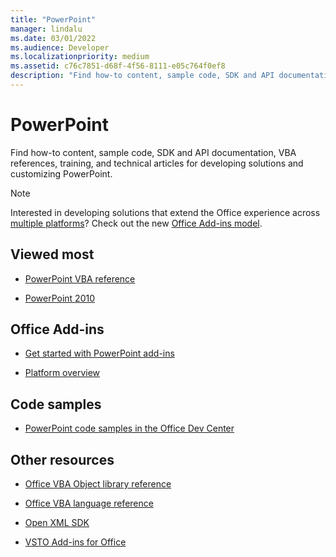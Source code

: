 ```yaml
---
title: "PowerPoint"
manager: lindalu
ms.date: 03/01/2022
ms.audience: Developer
ms.localizationpriority: medium
ms.assetid: c76c7851-d68f-4f56-8111-e05c764f0ef8
description: "Find how-to content, sample code, SDK and API documentation, VBA references, training, and technical articles for developing solutions and customizing PowerPoint."
---
```


# PowerPoint

Find how-to content, sample code, SDK and API documentation, VBA references, training, and technical articles for developing solutions and customizing PowerPoint.
  
> [!NOTE]
> Interested in developing solutions that extend the Office experience across [multiple platforms](https://docs.microsoft.com/office/dev/add-ins/overview/office-add-in-availability)? Check out the new [Office Add-ins model](https://docs.microsoft.com/office/dev/add-ins/).
  
## Viewed most
  
- [PowerPoint VBA reference](https://docs.microsoft.com/office/vba/api/overview/powerpoint)
  
- [PowerPoint 2010](https://docs.microsoft.com/previous-versions/office/developer/office-2010/cc313152(v=office.12))
  
## Office Add-ins
  
- [Get started with PowerPoint add-ins](https://docs.microsoft.com/office/dev/add-ins/quickstarts/powerpoint-quickstart?tabs=visual-studio)
  
- [Platform overview](https://docs.microsoft.com/office/dev/add-ins/overview/office-add-ins)
  
## Code samples
  
- [PowerPoint code samples in the Office Dev Center](https://developer.microsoft.com/office/gallery/?filterBy=Samples,PowerPoint)
  
## Other resources

- [Office VBA Object library reference](https://docs.microsoft.com/office/vba/api/overview/library-reference)

- [Office VBA language reference](https://docs.microsoft.com/office/vba/api/overview/language-reference)

- [Open XML SDK](https://docs.microsoft.com/office/open-xml/open-xml-sdk)

- [VSTO Add-ins for Office](https://docs.microsoft.com/visualstudio/vsto/create-vsto-add-ins-for-office-by-using-visual-studio?view=vs-2017&preserve-view=true)
